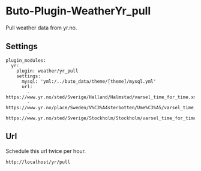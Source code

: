 # Buto-Plugin-WeatherYr_pull

Pull weather data from yr.no.

## Settings

```
plugin_modules:
  yr:
    plugin: weather/yr_pull
    settings:
      mysql: 'yml:/../buto_data/theme/[theme]/mysql.yml'
      url:
        - https://www.yr.no/sted/Sverige/Halland/Halmstad/varsel_time_for_time.xml
        - https://www.yr.no/place/Sweden/V%C3%A4sterbotten/Ume%C3%A5/varsel_time_for_time.xml
        - https://www.yr.no/sted/Sverige/Stockholm/Stockholm/varsel_time_for_time.xml
```

## Url
Schedule this url twice per hour.
```
http://localhost/yr/pull
```
